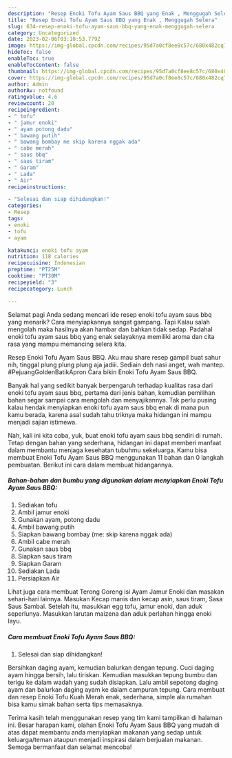 ```yaml
---
description: "Resep Enoki Tofu Ayam Saus BBQ yang Enak , Menggugah Selera"
title: "Resep Enoki Tofu Ayam Saus BBQ yang Enak , Menggugah Selera"
slug: 634-resep-enoki-tofu-ayam-saus-bbq-yang-enak-menggugah-selera
category: Uncategorized
date: 2023-02-06T03:10:53.779Z
image: https://img-global.cpcdn.com/recipes/95d7a0cf8ee8c57c/680x482cq70/enoki-tofu-ayam-saus-bbq-foto-resep-utama.jpg
hideToc: false
enableToc: true
enableTocContent: false
thumbnail: https://img-global.cpcdn.com/recipes/95d7a0cf8ee8c57c/680x482cq70/enoki-tofu-ayam-saus-bbq-foto-resep-utama.jpg
cover: https://img-global.cpcdn.com/recipes/95d7a0cf8ee8c57c/680x482cq70/enoki-tofu-ayam-saus-bbq-foto-resep-utama.jpg
author: Admin
authorAv: notfound
ratingvalue: 4.6
reviewcount: 20
recipeingredient:
- " tofu"
- " jamur enoki"
- " ayam potong dadu"
- " bawang putih"
- " bawang bombay me skip karena nggak ada"
- " cabe merah"
- " saus bbq"
- " saus tiram"
- " Garam"
- " Lada"
- " Air"
recipeinstructions:

- "Selesai dan siap dihidangkan!"
categories:
- Resep
tags:
- enoki
- tofu
- ayam

katakunci: enoki tofu ayam 
nutrition: 118 calories
recipecuisine: Indonesian
preptime: "PT25M"
cooktime: "PT30M"
recipeyield: "3"
recipecategory: Lunch

---
```



Selamat pagi Anda sedang mencari ide resep enoki tofu ayam saus bbq yang menarik? Cara menyiapkannya sangat gampang. Tapi Kalau salah mengolah maka hasilnya akan hambar dan bahkan tidak sedap. Padahal enoki tofu ayam saus bbq yang enak selayaknya memiliki aroma dan cita rasa yang mampu memancing selera kita.


Resep Enoki Tofu Ayam Saus BBQ. Aku mau share resep gampil buat sahur nih, tinggal plung plung plung aja jadiii. Sediain deh nasi anget, wah mantep. #PejuangGoldenBatikApron Cara bikin Enoki Tofu Ayam Saus BBQ.

Banyak hal yang sedikit banyak berpengaruh terhadap kualitas rasa dari enoki tofu ayam saus bbq, pertama dari jenis bahan, kemudian pemilihan bahan segar sampai cara mengolah dan menyajikannya. Tak perlu pusing kalau hendak menyiapkan enoki tofu ayam saus bbq enak di mana pun kamu berada, karena asal sudah tahu triknya maka hidangan ini mampu menjadi sajian istimewa.


Nah, kali ini kita coba, yuk, buat enoki tofu ayam saus bbq sendiri di rumah. Tetap dengan bahan yang sederhana, hidangan ini dapat memberi manfaat dalam membantu menjaga kesehatan tubuhmu sekeluarga. Kamu bisa membuat Enoki Tofu Ayam Saus BBQ menggunakan 11 bahan dan 0 langkah pembuatan. Berikut ini cara dalam membuat hidangannya.

<!--inarticleads1-->

##### Bahan-bahan dan bumbu yang digunakan dalam menyiapkan Enoki Tofu Ayam Saus BBQ:

1. Sediakan  tofu
1. Ambil  jamur enoki
1. Gunakan  ayam, potong dadu
1. Ambil  bawang putih
1. Siapkan  bawang bombay (me: skip karena nggak ada)
1. Ambil  cabe merah
1. Gunakan  saus bbq
1. Siapkan  saus tiram
1. Siapkan  Garam
1. Sediakan  Lada
1. Persiapkan  Air


Lihat juga cara membuat Terong Goreng isi Ayam Jamur Enoki dan masakan sehari-hari lainnya. Masukan Kecap manis dan kecap asin, saus tiram, Sasa Saus Sambal. Setelah itu, masukkan egg tofu, jamur enoki, dan aduk seperlunya. Masukkan larutan maizena dan aduk perlahan hingga enoki layu. 

<!--inarticleads2-->

##### Cara membuat Enoki Tofu Ayam Saus BBQ:


1. Selesai dan siap dihidangkan!

Bersihkan daging ayam, kemudian balurkan dengan tepung. Cuci daging ayam hingga bersih, lalu tiriskan. Kemudian masukkan tepung bumbu dan terigu ke dalam wadah yang sudah disiapkan. Lalu ambil sepotong daging ayam dan balurkan daging ayam ke dalam campuran tepung. Cara membuat dan resep Enoki Tofu Kuah Merah enak, sederhana, simple ala rumahan bisa kamu simak bahan serta tips memasaknya. 

Terima kasih telah menggunakan resep yang tim kami tampilkan di halaman ini. Besar harapan kami, olahan Enoki Tofu Ayam Saus BBQ yang mudah di atas dapat membantu anda menyiapkan makanan yang sedap untuk keluarga/teman ataupun menjadi inspirasi dalam berjualan makanan. Semoga bermanfaat dan selamat mencoba!
